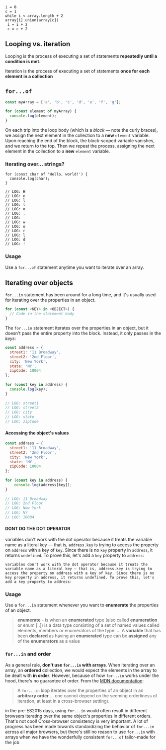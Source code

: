 ```
i = 0
c = 1
while i < array.length + 2
array[i].union(array[c])
 i = i + 2
 c = c + 2
```



## Looping vs. iteration

Looping is the process of executing a set of statements **repeatedly until a condition is met**. 

Iteration is the process of executing a set of statements **once for each element in a collection**

## `for...of`

```js
const myArray = ['a', 'b', 'c', 'd', 'e', 'f', 'g'];
 
for (const element of myArray) {
  console.log(element);
}
```

 On each trip into the loop body (which is a *block* — note the curly braces), we assign the next element in the collection to a **new** `element` variable. Upon reaching the end of the block, the block-scoped variable vanishes, and we return to the top. Then we repeat the process, assigning the next element in the collection to a **new** `element` variable.

### Iterating over... strings?

```
for (const char of 'Hello, world!') {
  console.log(char);
}
 
// LOG: H
// LOG: e
// LOG: l
// LOG: l
// LOG: o
// LOG: ,
// LOG:
// LOG: w
// LOG: o
// LOG: r
// LOG: l
// LOG: d
// LOG: !
```

### Usage

Use a `for...of` statement anytime you want to iterate over an array.

## Iterating over objects

`for...in` statement has been around for a long time, and it's usually used for iterating over the properties in an object.

```js
for (const <KEY> in <OBJECT>) {
  // Code in the statement body
}
```

The `for...in` statement iterates over the properties in an object, but it doesn't pass the entire property into the block. Instead, it only passes in the *keys*:

```js
const address = {
  street1: '11 Broadway',
  street2: '2nd Floor',
  city: 'New York',
  state: 'NY',
  zipCode: 10004
};
 
for (const key in address) {
  console.log(key);
}
 
// LOG: street1
// LOG: street2
// LOG: city
// LOG: state
// LOG: zipCode
```

#### Accessing the object's values

```js
const address = {
  street1: '11 Broadway',
  street2: '2nd Floor',
  city: 'New York',
  state: 'NY',
  zipCode: 10004
};
 
for (const key in address) {
    console.log(address[key]);
}
 
// LOG: 11 Broadway
// LOG: 2nd Floor
// LOG: New York
// LOG: NY
// LOG: 10004
```

#### DONT DO THE DOT OPERATOR

variables don't work with the dot operator because it treats the variable name as a literal key — that is, `address.key` is trying to access the property on `address` with a key of `key`. Since there is no `key` property in `address`, it returns `undefined`. To prove this, let's add a `key` property to `address`:

```
variables don't work with the dot operator because it treats the variable name as a literal key — that is, address.key is trying to access the property on address with a key of key. Since there is no key property in address, it returns undefined. To prove this, let's add a key property to address:
```

### Usage

Use a `for...in` statement whenever you want to **enumerate** the properties of an object.

> **enumerate** - is when an **enumerated** type (also called **enumeration** or enum [..]) is a data type consisting of a set of named values called elements, members or enumerators of the type. ... A **variable** that has been **declared** as having an **enumerated** type can be **assigned** any of the **enumerators** as a value

### `for...in` and order

As a general rule, **don't use `for...in` with arrays**. When iterating over an array, an **ordered** collection, we would expect the elements in the array to be dealt with **in order**. However, because of how `for...in` works under the hood, there's no guarantee of order. From the [MDN documentation](https://developer.mozilla.org/en-US/docs/Web/JavaScript/Reference/Statements/for...in):

> A `for...in` loop iterates over the properties of an object in an **arbitrary order** ... one cannot depend on the seeming orderliness of iteration, at least in a cross-browser setting).

 in the pre-ES2015 days, using `for...in` would often result in different browsers iterating over the same object's properties in different orders. That's not cool! Cross-browser consistency is very important. A lot of progress has been made towards standardizing the behavior of `for...in` across all major browsers, but there's still no reason to use `for...in` with arrays when we have the wonderfully consistent `for...of` tailor-made for the job